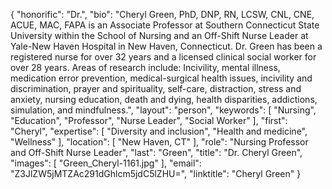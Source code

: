 {
  "honorific": "Dr.",
  "bio": "Cheryl Green, PhD, DNP, RN, LCSW, CNL, CNE, ACUE, MAC, FAPA is an Associate Professor at Southern Connecticut State University within the School of Nursing and an Off-Shift Nurse Leader at Yale-New Haven Hospital in New Haven, Connecticut. Dr. Green has been a registered nurse for over 32 years and a licensed clinical social worker for over 28 years. Areas of research include: Incivility, mental illness, medication error prevention, medical-surgical health issues, incivility and discrimination, prayer and spirituality, self-care, distraction, stress and anxiety, nursing education, death and dying, health disparities, addictions, simulation, and mindfulness.",
  "layout": "person",
  "keywords": [
    "Nursing",
    "Education",
    "Professor",
    "Nurse Leader",
    "Social Worker"
  ],
  "first": "Cheryl",
  "expertise": [
    "Diversity and inclusion",
    "Health and medicine",
    "Wellness"
  ],
  "location": [
    "New Haven, CT"
  ],
  "role": "Nursing Professor and Off-Shift Nurse Leader",
  "last": "Green",
  "title": "Dr. Cheryl Green",
  "images": [
    "Green_Cheryl-1161.jpg"
  ],
  "email": "Z3JlZW5jMTZAc291dGhlcm5jdC5lZHU=",
  "linktitle": "Cheryl Green"
}